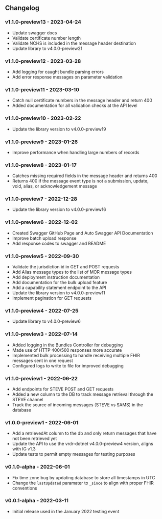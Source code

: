 ## Changelog

### v1.1.0-preview13 - 2023-04-24
* Update swagger docs
* Validate certificate number length
* Validate NCHS is included in the message header destination
* Update library to v4.0.0-preview21

### v1.1.0-preview12 - 2023-03-28
* Add logging for caught bundle parsing errors
* Add error response messages on parameter validation

### v1.1.0-preview11 - 2023-03-10
* Catch null certificate numbers in the message header and return 400
* Added documentation for all validation checks at the API level

### v1.1.0-preview10 - 2023-02-22
* Update the library version to v4.0.0-preview19

### v1.1.0-preview9 - 2023-01-26
* Improve performance when handling large numbers of records

### v1.1.0-preview8 - 2023-01-17
* Catches missing required fields in the message header and returns 400
* Returns 400 if the message event type is not a submission, update, void, alias, or acknowledgement message 

### v1.1.0-preview7 - 2022-12-28
* Update the library version to v4.0.0-preview16

### v1.1.0-preview6 - 2022-12-02
* Created Swagger GitHub Page and Auto Swagger API Documentation
* Improve batch upload response
* Add response codes to swagger and README

### v1.1.0-preview5 - 2022-09-30
* Validate the jurisdiction id in GET and POST requests
* Add Alias message types to the list of MOR message types
* Add deployment instruction documentation
* Add documentation for the bulk upload feature
* Add a capability statement endpoint to the API
* Update the library version to v4.0.0-preview11
* Implement pagination for GET requests

### v1.1.0-preview4 - 2022-07-25
* Update library to v4.0.0-preview6 

### v1.1.0-preview3 - 2022-07-14
* Added logging in the Bundles Controller for debugging
* Made use of HTTP 400/500 responses more accurate
* Implemented bulk processing to handle receiving multiple FHIR messages sent in one request
* Configured logs to write to file for improved debugging

### v1.1.0-preview1 - 2022-06-22
* Add endpoints for STEVE POST and GET requests
* Added a new column to the DB to track message retrieval through the STEVE channel
* Track the source of incoming messages (STEVE vs SAMS) in the database

### v1.0.0-preview1 - 2022-06-01
* Add a retrievedAt column to the db and only return messages that have not been retrieved yet
* Update the API to use the vrdr-dotnet v4.0.0-preview4 version, aligns with IG v1.3 
* Update tests to permit empty messages for testing purposes

### v0.1.0-alpha - 2022-06-01
* Fix time zone bug by updating database to store all timestamps in UTC 
* Change the `lastUpdated` paramater to `_since` to align with proper FHIR conventions

### v0.0.1-alpha - 2022-03-11

* Initial release used in the January 2022 testing event
